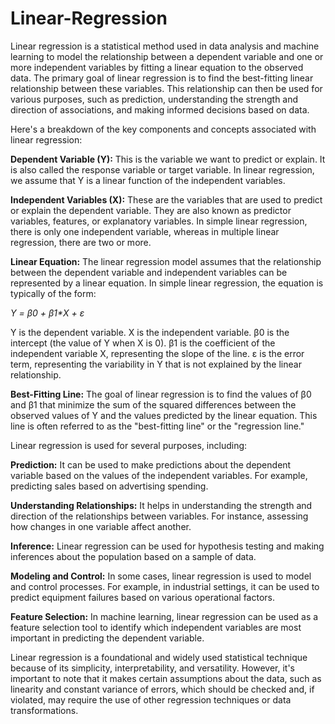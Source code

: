 # Linear-Regression
Linear regression is a statistical method used in data analysis and machine learning to model the relationship between a dependent variable and one or more independent variables by fitting a linear equation to the observed data. The primary goal of linear regression is to find the best-fitting linear relationship between these variables. This relationship can then be used for various purposes, such as prediction, understanding the strength and direction of associations, and making informed decisions based on data.

Here's a breakdown of the key components and concepts associated with linear regression:

**Dependent Variable (Y):** This is the variable we want to predict or explain. It is also called the response variable or target variable. In linear regression, we assume that Y is a linear function of the independent variables.

**Independent Variables (X):** These are the variables that are used to predict or explain the dependent variable. They are also known as predictor variables, features, or explanatory variables. In simple linear regression, there is only one independent variable, whereas in multiple linear regression, there are two or more.

**Linear Equation:** The linear regression model assumes that the relationship between the dependent variable and independent variables can be represented by a linear equation. In simple linear regression, the equation is typically of the form:

_Y = β0 + β1*X + ε_

Y is the dependent variable.
X is the independent variable.
β0 is the intercept (the value of Y when X is 0).
β1 is the coefficient of the independent variable X, representing the slope of the line.
ε is the error term, representing the variability in Y that is not explained by the linear relationship.

**Best-Fitting Line:** The goal of linear regression is to find the values of β0 and β1 that minimize the sum of the squared differences between the observed values of Y and the values predicted by the linear equation. This line is often referred to as the "best-fitting line" or the "regression line."

Linear regression is used for several purposes, including:

**Prediction:** It can be used to make predictions about the dependent variable based on the values of the independent variables. For example, predicting sales based on advertising spending.

**Understanding Relationships:** It helps in understanding the strength and direction of the relationships between variables. For instance, assessing how changes in one variable affect another.

**Inference:** Linear regression can be used for hypothesis testing and making inferences about the population based on a sample of data.

**Modeling and Control:** In some cases, linear regression is used to model and control processes. For example, in industrial settings, it can be used to predict equipment failures based on various operational factors.

**Feature Selection:** In machine learning, linear regression can be used as a feature selection tool to identify which independent variables are most important in predicting the dependent variable.

Linear regression is a foundational and widely used statistical technique because of its simplicity, interpretability, and versatility. However, it's important to note that it makes certain assumptions about the data, such as linearity and constant variance of errors, which should be checked and, if violated, may require the use of other regression techniques or data transformations.




